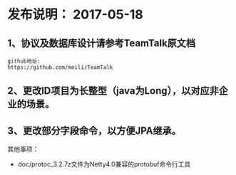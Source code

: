 # 发布说明： 2017-05-18
## 1、协议及数据库设计请参考TeamTalk原文档

	github地址:
	https://github.com/meili/TeamTalk

## 2、更改ID项目为长整型（java为Long），以对应非企业的场景。

## 3、更改部分字段命令，以方便JPA继承。

其他事项：
* doc/protoc_3.2.7z文件为Netty4.0兼容的protobuf命令行工具